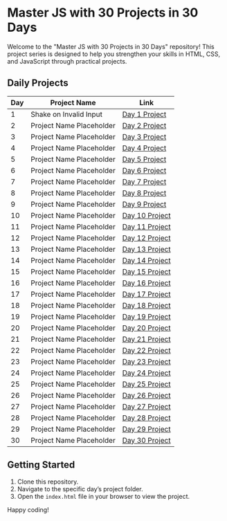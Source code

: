 # Master JS with 30 Projects in 30 Days

Welcome to the "Master JS with 30 Projects in 30 Days" repository! This project series is designed to help you strengthen your skills in HTML, CSS, and JavaScript through practical projects.

## Daily Projects

| Day | Project Name               | Link                        |
|-----|----------------------------|-----------------------------|
| 1   | Shake on Invalid Input     | [Day 1 Project](./day1/)   |
| 2   | Project Name Placeholder   | [Day 2 Project](./day2/)   |
| 3   | Project Name Placeholder   | [Day 3 Project](./day3/)   |
| 4   | Project Name Placeholder   | [Day 4 Project](./day4/)   |
| 5   | Project Name Placeholder   | [Day 5 Project](./day5/)   |
| 6   | Project Name Placeholder   | [Day 6 Project](./day6/)   |
| 7   | Project Name Placeholder   | [Day 7 Project](./day7/)   |
| 8   | Project Name Placeholder   | [Day 8 Project](./day8/)   |
| 9   | Project Name Placeholder   | [Day 9 Project](./day9/)   |
| 10  | Project Name Placeholder   | [Day 10 Project](./day10/)  |
| 11  | Project Name Placeholder   | [Day 11 Project](./day11/)  |
| 12  | Project Name Placeholder   | [Day 12 Project](./day12/)  |
| 13  | Project Name Placeholder   | [Day 13 Project](./day13/)  |
| 14  | Project Name Placeholder   | [Day 14 Project](./day14/)  |
| 15  | Project Name Placeholder   | [Day 15 Project](./day15/)  |
| 16  | Project Name Placeholder   | [Day 16 Project](./day16/)  |
| 17  | Project Name Placeholder   | [Day 17 Project](./day17/)  |
| 18  | Project Name Placeholder   | [Day 18 Project](./day18/)  |
| 19  | Project Name Placeholder   | [Day 19 Project](./day19/)  |
| 20  | Project Name Placeholder   | [Day 20 Project](./day20/)  |
| 21  | Project Name Placeholder   | [Day 21 Project](./day21/)  |
| 22  | Project Name Placeholder   | [Day 22 Project](./day22/)  |
| 23  | Project Name Placeholder   | [Day 23 Project](./day23/)  |
| 24  | Project Name Placeholder   | [Day 24 Project](./day24/)  |
| 25  | Project Name Placeholder   | [Day 25 Project](./day25/)  |
| 26  | Project Name Placeholder   | [Day 26 Project](./day26/)  |
| 27  | Project Name Placeholder   | [Day 27 Project](./day27/)  |
| 28  | Project Name Placeholder   | [Day 28 Project](./day28/)  |
| 29  | Project Name Placeholder   | [Day 29 Project](./day29/)  |
| 30  | Project Name Placeholder   | [Day 30 Project](./day30/)  |

## Getting Started

1. Clone this repository.
2. Navigate to the specific day’s project folder.
3. Open the `index.html` file in your browser to view the project.

Happy coding!

